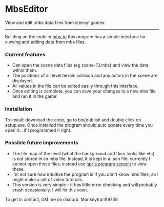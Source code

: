 # MbsEditor
View and edit .mbs data files from stencyl games.
***
Building on the code in [mbs-io](https://github.com/Monkeytron/mbs-io) this program has a simple interface for viewing and editing data from mbs files.

### Current features

- Can open the scene data files (eg scene-10.mbs) and view the data within them.
- The positions of all level terrain collision and any actors in the scene are displayed.
- All values in the file can be edited easily through this interface.
- Once editing is complete, you can save your changes to a new mbs file and run it in the game!

### Installation

To install: download the code, go to bin/publish and double click on setup.exe.
Once installed the program should auto update every time you open it... If I programmed it right.

### Possible future improvements

- The tile map of the level (what the background and floor looks like etc) is not stored in an mbs file. Instead, it is kept in a .scn file: currently I cannot open those files, instead use [hpr's program scnedit](https://hpr.github.io/scnedit) to view these.
- I'm not sure how intuitive the program is if you don't know mbs files, so I might make a set of video tutorials.
- This version is very simple - it has little error checking and will probably crash occasionally. I will fix this soon.


To get in contact, DM me on discord: Monkeytron#9738
